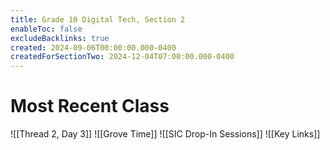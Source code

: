 ```yaml
---
title: Grade 10 Digital Tech, Section 2
enableToc: false
excludeBacklinks: true
created: 2024-09-06T00:00:00.000-0400
createdForSectionTwo: 2024-12-04T07:00:00.000-0400
---
```

# Most Recent Class
![[Thread 2, Day 3]]
![[Grove Time]]
![[SIC Drop-In Sessions]]
![[Key Links]]